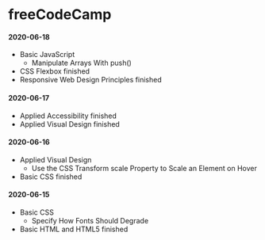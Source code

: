 # freeCodeCamp
#### 2020-06-18
* Basic JavaScript
    * Manipulate Arrays With push()
* CSS Flexbox finished
* Responsive Web Design Principles finished

#### 2020-06-17
* Applied Accessibility finished
* Applied Visual Design finished

#### 2020-06-16
* Applied Visual Design
    * Use the CSS Transform scale Property to Scale an Element on Hover
* Basic CSS finished

#### 2020-06-15
* Basic CSS
    * Specify How Fonts Should Degrade
* Basic HTML and HTML5 finished